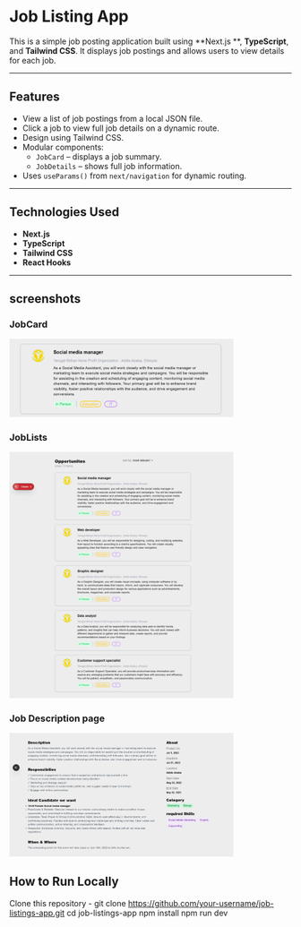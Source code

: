 # Job Listing App

This is a simple job posting application built using **Next.js **, **TypeScript**, and **Tailwind CSS**. It displays job postings and allows users to view details for each job.

---

##  Features

- View a list of job postings from a local JSON file.
- Click a job to view full job details on a dynamic route.
- Design using Tailwind CSS.
- Modular components:
  - `JobCard` – displays a job summary.
  - `JobDetails` – shows full job information.
- Uses `useParams()` from `next/navigation` for dynamic routing.

---

##  Technologies Used

- **Next.js**
- **TypeScript**
- **Tailwind CSS**
- **React Hooks**
---

## screenshots

### JobCard

<img src="./public/screenshots/JobCard.png" alt="Jobcard" width="400"/>

### JobLists
<img src="./public/screenshots/JobPosting_page.png" alt="Landing page" width="400"/>

### Job Description page
<img src="./public/screenshots/Details_page.png" alt="Job description" width="400"/>


##  How to Run Locally

 Clone this repository
    - git clone https://github.com/your-username/job-listings-app.git
 cd job-listings-app
 npm install
 npm run dev
